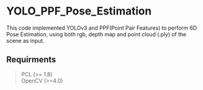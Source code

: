 # YOLO_PPF_Pose_Estimation
  This code implemented YOLOv3 and PPF(Point Pair Features) to perform 6D Pose Estimation, using both rgb, depth map and point cloud (.ply) of the scene as input.
## Requirments
> PCL (>= 1.8)  
> OpenCV (>=4.0)
